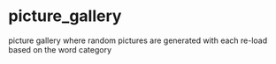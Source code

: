 # picture_gallery
picture gallery where random pictures are generated with each re-load based on the word category
